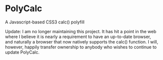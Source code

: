 PolyCalc
========

A Javascript-based CSS3 calc() polyfill

Update:
I am no longer maintaining this project.
It has hit a point in the web where I believe it is nearly a requirement to have an up-to-date browser, and naturally a browser that now natively supports the calc() function. I will, however, happily transfer ownership to anybody who wishes to continue to update PolyCalc.
